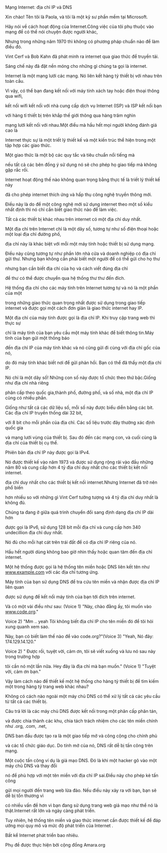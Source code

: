 Mạng Internet: địa chỉ IP và DNS

Xin chào! Tên tôi là Paola, và tôi là một kỹ sư phần mềm tại Microsoft.

Hãy nói về cách hoạt động của Internet.Công việc của tôi phụ thuộc vào mạng để có thể nói chuyện được người khác,

Nhưng trong những năm 1970 thì không có phương pháp chuẩn nào để làm điều đó.

Vint Cerf và Bob Kahn đã phát minh ra internet qua giao thức để truyền tải.

Sáng chế này đã đặt nền móng cho những gì chúng ta gọi là internet.

Internet là một mạng lưới các mạng. Nó liên kết hàng tỷ thiết bị với nhau trên toàn cầu.

Vì vậy, có thể bạn đang kết nối với máy tính xách tay hoặc điện thoại thông qua wifi,

kết nối wifi kết nối với nhà cung cấp dịch vụ Internet (ISP) và ISP kết nối bạn

với hàng tỉ thiết bị trên khắp thế giới thông qua hàng trăm nghìn

mạng lưới kết nối với nhau.Một điều mà hầu hết mọi người không đánh giá cao là

Internet thực sự là một triết lý thiết kế và một kiến trúc thể hiện trong một tập hợp các giao thức.

Một giao thức là một bộ các quy tắc và tiêu chuẩn nổi tiếng mà

nếu tất cả các bên đồng ý sử dụng nó sẽ cho phép họ giao tiếp mà không gặp rắc rối.

Internet hoạt động thế nào không quan trọng bằng thực tế là triết lý thiết kế này

đã cho phép internet thích ứng và hấp thụ công nghệ truyền thông mới.

Điều này là do để một công nghệ mới sử dụng internet theo một số kiểu nhất định thì nó chỉ cần biết giao thức nào để làm việc.

Tất cả các thiết bị khác nhau trên internet có một địa chỉ duy nhất.

Một địa chỉ trên Internet chỉ là một dãy số, tương tự như số điện thoại hoặc một loại địa chỉ đường phố,

địa chỉ này là khác biệt với mỗi một máy tính hoặc thiết bị sử dụng mạng.

Điều này cũng tương tự như phần lớn nhà cửa và doanh nghiệp có địa chỉ gửi thư. Nhưng bạn không cần phải biết một người để có thể gửi cho họ thư

nhưng bạn cần biết địa chỉ của họ và cách viết đúng địa chỉ

để thư có thể được chuyển qua hệ thống thư thư đến đích.

Hệ thống địa chỉ cho các máy tính trên Internet tương tự và nó là một phần của một

trong những giao thức quan trọng nhất được sử dụng trong giao tiếp internet và được gọi một cách đơn giản là giao thức internet hay IP.

Một địa chỉ của máy tính được gọi là địa chỉ IP. Khi truy cập trang web thì thực sự

chỉ là máy tính của bạn yêu cầu một máy tính khác để biết thông tin.Máy tính của bạn gửi một thông báo

đến địa chỉ IP của máy tính khác và nó cũng gửi đi cùng với địa chỉ gốc của nó,

do đó máy tính khác biết nơi để gửi phản hồi. Bạn có thể đã thấy một địa chỉ IP.

Nó chỉ là một dãy số! Những con số này được tổ chức theo thứ bậc.Giống như địa chỉ nhà riêng

phân cấp theo quốc gia,thành phố, đường phố, và số nhà, một địa chỉ IP cũng có nhiều phần.

Giống như tất cả các dữ liệu số, mỗi số này được biểu diễn bằng các bit. Các địa chỉ IP truyền thống dài 32 bit,

với 8 bit cho mỗi phần của địa chỉ. Các số liệu trước đây thường xác định quốc gia

và mạng lưới vùng của thiết bị. Sau đó đến các mạng con, và cuối cùng là địa chỉ của thiết bị cụ thể.

Phiên bản địa chỉ IP này được gọi là IPv4.

Nó được thiết kế vào năm 1973 và được sử dụng rộng rãi vào đầu những năm 80 và cung cấp hơn 4 tỷ địa chỉ duy nhất cho các thiết bị kết nối internet.

địa chỉ duy nhất cho các thiết bị kết nối internet.Nhưng Internet đã trở nên phổ biến

hơn nhiều so với những gì Vint Cerf tưởng tượng và 4 tỷ địa chỉ duy nhất là không đủ.

Chúng ta đang ở giữa quá trình chuyển đổi sang định dạng địa chỉ IP dài hơn

được gọi là IPv6, sử dụng 128 bit mỗi địa chỉ và cung cấp hơn 340 undecillion địa chỉ duy nhất.

Nó đủ cho mỗi hạt cát trên trái đất để có địa chỉ IP riêng của nó.

Hầu hết người dùng không bao giờ nhìn thấy hoặc quan tâm đến địa chỉ internet.

Một hệ thống được gọi là hệ thống tên miền hoặc DNS liên kết tên như www.example.com với các địa chỉ tương ứng.

Máy tính của bạn sử dụng DNS để tra cứu tên miền và nhận được địa chỉ IP liên quan

được sử dụng để kết nối máy tính của bạn tới đích trên internet.

Và có một vài điều như sau: (Voice 1) "Này, chào đằng ấy, tôi muốn vào www.code.org."

Voice 2) "Mm .. yeah Tôi không biết địa chỉ IP cho tên miền đó để tôi hỏi xung quanh xem sao.

Này, bạn có biết làm thế nào để vào code.org?"(Voice 3) "Yeah, Nó đây: 174.129.14.120."

Voice 2) " Được rồi, tuyệt vời, cảm ơn, tôi sẽ viết xuống và lưu nó sau này trong trường hợp

tôi cần nó một lần nữa.
Hey đây là địa chỉ mà bạn muốn." (Voice 1) "Tuyệt vời, cảm ơn bạn."

Vậy làm cách nào để thiết kế một hệ thống cho hàng tỷ thiết bị để tìm kiếm một trong hàng tỷ trang web khác nhau?

Không có cách nào ngoài một máy chủ DNS có thể xử lý tất cả các yêu cầu từ tất cả các thiết bị.

Câu trả lời là các máy chủ DNS được kết nối trong một phân cấp phân tán,

và được chia thành các khu, chia tách trách nhiệm cho các tên miền chính như .org, .com, .net,

DNS ban đầu được tạo ra là một giao tiếp mở và công cộng cho chính phủ

và các tổ chức giáo dục. Do tính mở của nó, DNS rất dễ bị tấn công trên mạng.

Một cuộc tấn công ví dụ là giả mạo DNS. Đó là khi một hacker gõ vào một máy chủ DNS và thay đổi

nó để phù hợp với một tên miền với địa chỉ IP sai.Điều này cho phép kẻ tấn công

gửi mọi người đến trang web lừa đảo. Nếu điều này xảy ra với bạn, bạn sẽ dễ bị tổn thương vì

có nhiều vấn đề hơn vì bạn đang sử dụng trang web giả mạo như thể nó là thật.Internet rất lớn và ngày càng phát triển.

Tuy nhiên, hệ thống tên miền và giao thức internet cần được thiết kế để đáp ướng mọi quy mô và mức độ phát triển của Internet .

Bất kể Internet phát triển bao nhiêu.

Phụ đề được thực hiện bởi cộng đồng Amara.org

